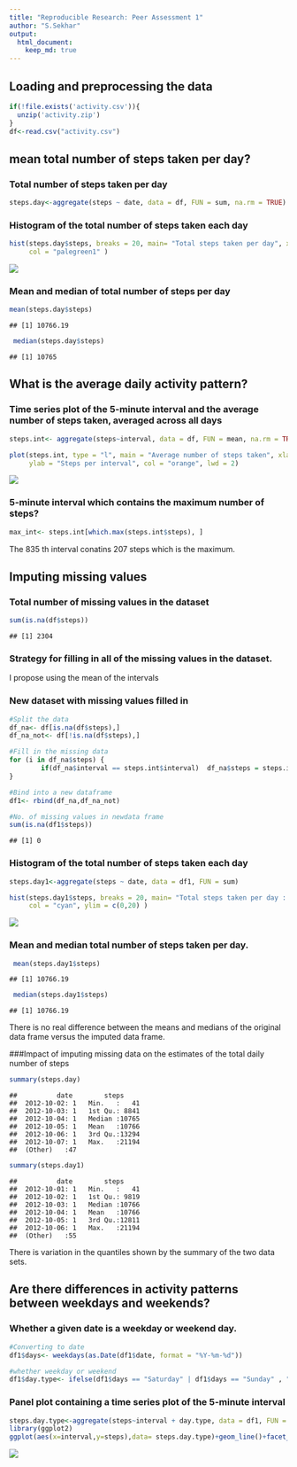 ```yaml
---
title: "Reproducible Research: Peer Assessment 1"
author: "S.Sekhar"
output: 
  html_document:
    keep_md: true
---
```



## Loading and preprocessing the data


```r
if(!file.exists('activity.csv')){
  unzip('activity.zip')
}
df<-read.csv("activity.csv")
```

## mean total number of steps taken per day?

### Total number of steps taken per day

```r
steps.day<-aggregate(steps ~ date, data = df, FUN = sum, na.rm = TRUE)
```


### Histogram of the total number of steps taken each day

```r
hist(steps.day$steps, breaks = 20, main= "Total steps taken per day", xlab = "Steps per day",
     col = "palegreen1" )
```

![](PA1_template_files/figure-html/unnamed-chunk-3-1.png)<!-- -->


### Mean and median of total number of steps per day

```r
mean(steps.day$steps)
```

```
## [1] 10766.19
```

```r
 median(steps.day$steps)
```

```
## [1] 10765
```


## What is the average daily activity pattern?

### Time series plot of the 5-minute interval  and the average number of steps taken, averaged across all days 

```r
steps.int<- aggregate(steps~interval, data = df, FUN = mean, na.rm = TRUE)

plot(steps.int, type = "l", main = "Average number of steps taken", xlab = "5-min intervals", 
     ylab = "Steps per interval", col = "orange", lwd = 2)
```

![](PA1_template_files/figure-html/unnamed-chunk-5-1.png)<!-- -->

### 5-minute interval which contains the maximum number of steps?

```r
max_int<- steps.int[which.max(steps.int$steps), ]
```

The 835 th interval conatins 207 steps which is the maximum.


## Imputing missing values

### Total number of missing values in the dataset 

```r
sum(is.na(df$steps))
```

```
## [1] 2304
```
### Strategy for filling in all of the missing values in the dataset. 
I propose using the mean of the intervals 


### New dataset with missing values filled in

```r
#Split the data
df_na<- df[is.na(df$steps),]
df_na_not<- df[!is.na(df$steps),]

#Fill in the missing data
for (i in df_na$steps) {
        if(df_na$interval == steps.int$interval)  df_na$steps = steps.int$steps
}

#Bind into a new dataframe
df1<- rbind(df_na,df_na_not)

#No. of missing values in newdata frame
sum(is.na(df1$steps))
```

```
## [1] 0
```


### Histogram of the total number of steps taken each day 

```r
steps.day1<-aggregate(steps ~ date, data = df1, FUN = sum)

hist(steps.day1$steps, breaks = 20, main= "Total steps taken per day : Imputed", xlab = "Steps per day",
     col = "cyan", ylim = c(0,20) )
```

![](PA1_template_files/figure-html/unnamed-chunk-9-1.png)<!-- -->

### Mean and median total number of steps taken per day.


```r
 mean(steps.day1$steps)
```

```
## [1] 10766.19
```

```r
 median(steps.day1$steps)
```

```
## [1] 10766.19
```
There is no real difference between the means and medians of the original data frame versus the imputed data frame.

###Impact of imputing missing data on the estimates of the total daily number of steps


```r
summary(steps.day)
```

```
##          date        steps      
##  2012-10-02: 1   Min.   :   41  
##  2012-10-03: 1   1st Qu.: 8841  
##  2012-10-04: 1   Median :10765  
##  2012-10-05: 1   Mean   :10766  
##  2012-10-06: 1   3rd Qu.:13294  
##  2012-10-07: 1   Max.   :21194  
##  (Other)   :47
```

```r
summary(steps.day1)
```

```
##          date        steps      
##  2012-10-01: 1   Min.   :   41  
##  2012-10-02: 1   1st Qu.: 9819  
##  2012-10-03: 1   Median :10766  
##  2012-10-04: 1   Mean   :10766  
##  2012-10-05: 1   3rd Qu.:12811  
##  2012-10-06: 1   Max.   :21194  
##  (Other)   :55
```
There is variation in the quantiles shown by the summary of the two data sets.


## Are there differences in activity patterns between weekdays and weekends?

### Whether a given date is a weekday or weekend day.


```r
#Converting to date
df1$days<- weekdays(as.Date(df1$date, format = "%Y-%m-%d"))

#whether weekday or weekend
df1$day.type<- ifelse(df1$days == "Saturday" | df1$days == "Sunday" , "weekend", "weekday")
```
### Panel plot containing a time series plot of the 5-minute interval 


```r
steps.day.type<-aggregate(steps~interval + day.type, data = df1, FUN = mean)
library(ggplot2)
ggplot(aes(x=interval,y=steps),data= steps.day.type)+geom_line()+facet_wrap(~steps.day.type$day.type)
```

![](PA1_template_files/figure-html/unnamed-chunk-13-1.png)<!-- -->

